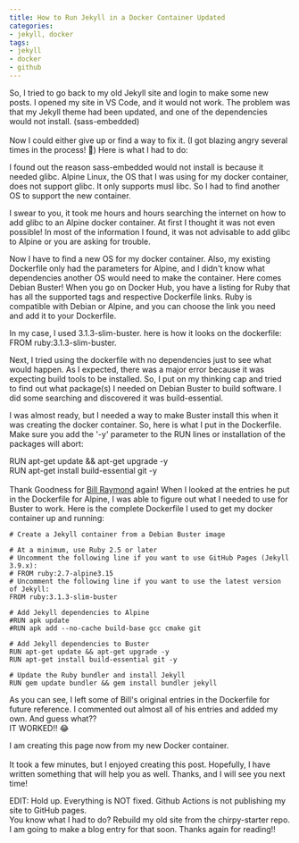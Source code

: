 ```yaml
---
title: How to Run Jekyll in a Docker Container Updated
categories:
- jekyll, docker
tags:
- jekyll
- docker
- github
---
```


So, I tried to go back to my old Jekyll site and login to make some new posts. I opened my site in VS Code, and it would not work. The problem was that my Jekyll theme had been updated, and one of the dependencies would not install. (sass-embedded)
<br><br>
Now I could either give up or find a way to fix it. (I got blazing angry several times in the process! 😤) Here is what I had to do: <br>

I found out the reason sass-embedded would not install is because it needed glibc. Alpine Linux, the OS that I was using for my docker container, does not support glibc. It only supports musl libc. So I had to find another OS to support the new container. <br>

I swear to you, it took me hours and hours searching the internet on how to add glibc to an Alpine docker container. At first I thought it was not even possible! In most of the information I found, it was not advisable to add glibc to Alpine or you are asking for trouble. <br>

Now I have to find a new OS for my docker container. Also, my existing Dockerfile only had the parameters for Alpine, and I didn't know what dependencies another OS would need to make the container. Here comes Debian Buster! When you go on Docker Hub, you have a listing for Ruby that has all the supported tags and respective Dockerfile links. Ruby is compatible with Debian or Alpine, and you can choose the link you need and add it to your Dockerfile.<br>

In my case, I used 3.1.3-slim-buster. here is how it looks on the dockerfile: FROM ruby:3.1.3-slim-buster. <br>

Next, I tried using the dockerfile with no dependencies just to see what would happen. As I expected, there was a major error because it was expecting build tools to be installed. So, I put on my thinking cap and tried to find out what package(s) I needed on Debian Buster to build software. I did some searching and discovered it was build-essential. <br>

I was almost ready, but I needed a way to make Buster install this when it was creating the docker container. So, here is what I put in the Dockerfile. Make sure you add the '-y' parameter to the RUN lines or installation of the packages will abort:<br>

RUN apt-get update && apt-get upgrade -y <br>
RUN apt-get install build-essential git -y
<br><br>
Thank Goodness for <a href="https://github.com/BillRaymond/my-jekyll-docker-website#benefits-of-using-docker-with-visual-studio-code-remote-container" target="_blank">Bill Raymond</a> again! When I looked at the entries he put in the Dockerfile for Alpine, I was able to figure out what I needed to use for Buster to work. Here is the complete Dockerfile I used to get my docker container up and running:
<br>
```
# Create a Jekyll container from a Debian Buster image

# At a minimum, use Ruby 2.5 or later
# Uncomment the following line if you want to use GitHub Pages (Jekyll 3.9.x):
# FROM ruby:2.7-alpine3.15
# Uncomment the following line if you want to use the latest version of Jekyll:
FROM ruby:3.1.3-slim-buster

# Add Jekyll dependencies to Alpine
#RUN apk update
#RUN apk add --no-cache build-base gcc cmake git

# Add Jekyll dependencies to Buster
RUN apt-get update && apt-get upgrade -y
RUN apt-get install build-essential git -y

# Update the Ruby bundler and install Jekyll
RUN gem update bundler && gem install bundler jekyll
```

As you can see, I left some of Bill's original entries in the Dockerfile for future reference. I commented out almost all of his entries and added my own. And guess what??<br>
IT WORKED!! 😂<br>

I am creating this page now from my new Docker container. 
<br><br>
It took a few minutes, but I enjoyed creating this post. Hopefully, I have written something that will help you as well. Thanks, and I will see you next time!

EDIT: Hold up. Everything is NOT fixed. Github Actions is not publishing my site to GitHub pages. 
<br>
You know what I had to do? Rebuild my old site from the chirpy-starter repo. I am going to make a blog entry for that soon. Thanks again for reading!!
